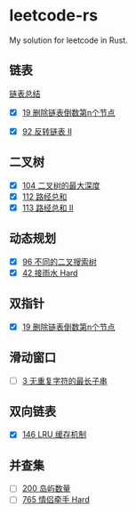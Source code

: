 # leetcode-rs

My solution for leetcode in Rust.

## 链表
[链表总结](链表/README.md)
  

- [x] [19 删除链表倒数第n个节点](链表/19-删除链表倒数第n个节点.rs)  
- [x] [92 反转链表 II](链表/92-反转链表II.rs)  


## 二叉树
- [x] [104 二叉树的最大深度](二叉树/104-二叉树的最大深度.rs)
- [x] [112 路经总和](二叉树/112-路经总和.rs)
- [x] [113 路经总和 II](二叉树/113-路经总和II.rs)

## 动态规划
- [x] [96 不同的二叉搜索树](动态规划/96-不同的二叉搜索树.rs)
- [x] [42 接雨水 Hard](动态规划/42-接雨水.rs)

## 双指针
- [x] [19 删除链表倒数第n个节点](链表/19-删除链表倒数第n个节点.rs)  

## 滑动窗口
- [ ] [3 无重复字符的最长子串]()

## 双向链表
- [x] [146 LRU 缓存机制](双向链表/146-LRU缓存机制.rs)

## 并查集
- [ ] [200 岛屿数量](并查集/200-岛屿数量.rs)
- [ ] [765 情侣牵手 Hard](并查集/765-情侣牵手.rs)
